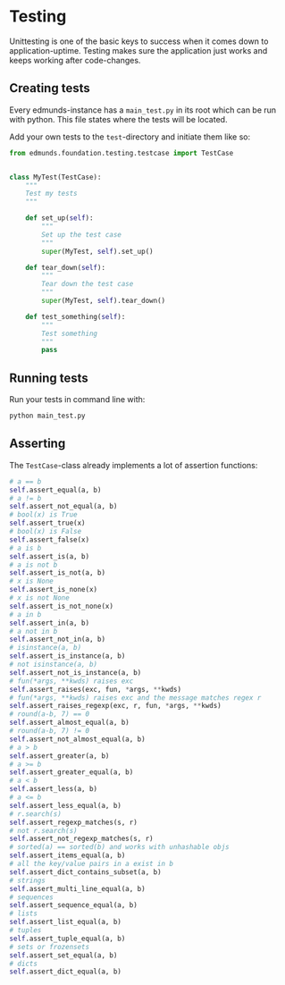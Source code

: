 
# Testing

Unittesting is one of the basic keys to success when it comes down to application-uptime. Testing makes sure the application just works and keeps working after code-changes.

## Creating tests
Every edmunds-instance has a `main_test.py` in its root which can be run with python. This file states where the tests will be located.

Add your own tests to the `test`-directory and initiate them like so:
```python
from edmunds.foundation.testing.testcase import TestCase


class MyTest(TestCase):
    """
    Test my tests
    """

    def set_up(self):
        """
        Set up the test case
        """
        super(MyTest, self).set_up()

    def tear_down(self):
        """
        Tear down the test case
        """
        super(MyTest, self).tear_down()

    def test_something(self):
        """
        Test something
        """
        pass
```

## Running tests
Run your tests in command line with:
```bash
python main_test.py
```

## Asserting
The `TestCase`-class already implements a lot of assertion functions:
```python
# a == b
self.assert_equal(a, b)
# a != b
self.assert_not_equal(a, b)
# bool(x) is True
self.assert_true(x)
# bool(x) is False
self.assert_false(x)
# a is b
self.assert_is(a, b)
# a is not b
self.assert_is_not(a, b)
# x is None
self.assert_is_none(x)
# x is not None
self.assert_is_not_none(x)
# a in b
self.assert_in(a, b)
# a not in b
self.assert_not_in(a, b)
# isinstance(a, b)
self.assert_is_instance(a, b)
# not isinstance(a, b)
self.assert_not_is_instance(a, b)
# fun(*args, **kwds) raises exc
self.assert_raises(exc, fun, *args, **kwds)
# fun(*args, **kwds) raises exc and the message matches regex r
self.assert_raises_regexp(exc, r, fun, *args, **kwds)
# round(a-b, 7) == 0
self.assert_almost_equal(a, b)
# round(a-b, 7) != 0
self.assert_not_almost_equal(a, b)
# a > b
self.assert_greater(a, b)
# a >= b
self.assert_greater_equal(a, b)
# a < b
self.assert_less(a, b)
# a <= b
self.assert_less_equal(a, b)
# r.search(s)
self.assert_regexp_matches(s, r)
# not r.search(s)
self.assert_not_regexp_matches(s, r)
# sorted(a) == sorted(b) and works with unhashable objs
self.assert_items_equal(a, b)
# all the key/value pairs in a exist in b
self.assert_dict_contains_subset(a, b)
# strings
self.assert_multi_line_equal(a, b)
# sequences
self.assert_sequence_equal(a, b)
# lists
self.assert_list_equal(a, b)
# tuples
self.assert_tuple_equal(a, b)
# sets or frozensets
self.assert_set_equal(a, b)
# dicts
self.assert_dict_equal(a, b)
```